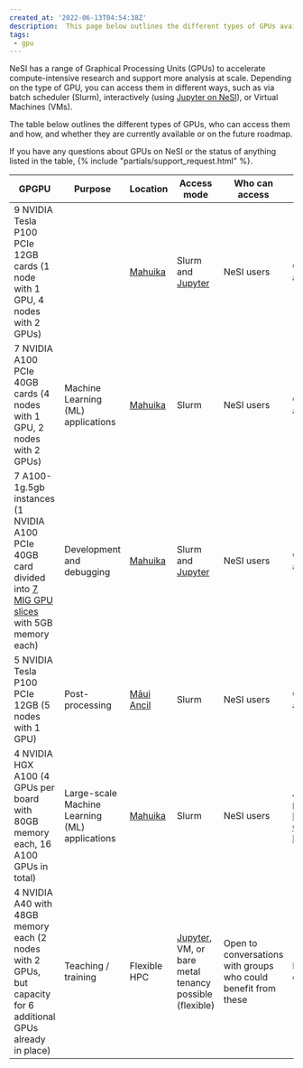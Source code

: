 ```yaml
---
created_at: '2022-06-13T04:54:38Z'
description:  This page below outlines the different types of GPUs available on NeSI
tags:
 - gpu
---
```



NeSI has a range of Graphical Processing Units (GPUs) to accelerate compute-intensive research and support more analysis at scale.
Depending on the type of GPU, you can access them in different ways, such as via batch scheduler (Slurm), interactively (using [Jupyter on NeSI](./../Interactive_computing_using_Jupyter/Jupyter_on_NeSI.md)),
or Virtual Machines (VMs).

The table below outlines the different types of GPUs,
who can access them and how, and whether they are currently available or on the future roadmap.

If you have any questions about GPUs on NeSI or the status of anything listed in the table,
{% include "partials/support_request.html" %}.

| GPGPU | Purpose | Location | Access mode | Who can access | Status |
|-------|---------|----------|-------------|----------------|--------|
| 9 NVIDIA Tesla P100 PCIe 12GB cards (1 node with 1 GPU, 4 nodes with 2 GPUs) | | [Mahuika](./Mahuika.md) | Slurm and [Jupyter](./../Interactive_computing_using_Jupyter/Jupyter_on_NeSI.md) | NeSI users | Currently available |
| 7 NVIDIA A100 PCIe 40GB cards (4 nodes with 1 GPU, 2 nodes with 2 GPUs) | Machine Learning (ML) applications | [Mahuika](./Mahuika.md) | Slurm | NeSI users | Currently available |
| 7 A100-1g.5gb instances (1 NVIDIA A100 PCIe 40GB card divided into [7 MIG GPU slices](https://www.nvidia.com/en-us/technologies/multi-instance-gpu/) with 5GB memory each) | Development and debugging | [Mahuika](Mahuika.md) | Slurm and [Jupyter](./../Interactive_computing_using_Jupyter/Jupyter_on_NeSI.md) | NeSI users | Currently available |
| 5 NVIDIA Tesla P100 PCIe 12GB (5 nodes with 1 GPU) | Post-processing | [Māui Ancil](Maui_Ancillary.md) | Slurm | NeSI users | Currently available |
| 4 NVIDIA HGX A100 (4 GPUs per board with 80GB memory each, 16 A100 GPUs in total) | Large-scale Machine Learning (ML) applications | [Mahuika](Mahuika.md) | Slurm | NeSI users | Available as part of the [Milan Compute Nodes](./../Running_Jobs_on_Maui_and_Mahuika/Milan_Compute_Nodes.md) |
| 4 NVIDIA A40 with 48GB memory each (2 nodes with 2 GPUs, but capacity for 6 additional GPUs already in place) | Teaching / training | Flexible HPC | [Jupyter](./../Interactive_computing_using_Jupyter/Jupyter_on_NeSI.md), VM, or bare metal tenancy possible (flexible) | Open to conversations with groups who could benefit from these | In development. |
